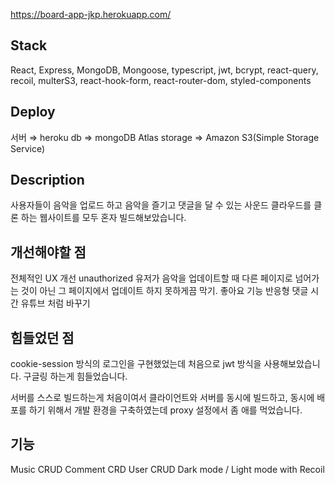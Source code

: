 https://board-app-jkp.herokuapp.com/

## Stack

React, Express, MongoDB, Mongoose, typescript, jwt, bcrypt, react-query, recoil, multerS3,
react-hook-form, react-router-dom, styled-components

## Deploy

서버 ⇒ heroku
db ⇒ mongoDB Atlas
storage ⇒ Amazon S3(Simple Storage Service)

## Description

사용자들이 음악을 업로드 하고 음악을 즐기고
댓글을 달 수 있는 사운드 클라우드를 클론 하는 웹사이트를 모두 혼자 빌드해보았습니다.

## 개선해야할 점

전체적인 UX 개선
unauthorized 유저가 음악을 업데이트할 때 다른 페이지로 넘어가는 것이 아닌
그 페이지에서 업데이트 하지 못하게끔 막기.
좋아요 기능
반응형
댓글 시간 유튜브 처럼 바꾸기

## 힘들었던 점

cookie-session 방식의 로그인을 구현했었는데
처음으로 jwt 방식을 사용해보았습니다.
구글링 하는게 힘들었습니다.

서버를 스스로 빌드하는게 처음이여서
클라이언트와 서버를 동시에 빌드하고,
동시에 배포를 하기 위해서
개발 환경을 구축하였는데
proxy 설정에서 좀 애를 먹었습니다.

## 기능

Music CRUD
Comment CRD
User CRUD
Dark mode / Light mode with Recoil
